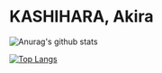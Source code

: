# KASHIHARA, Akira

![Anurag's github stats](https://github-readme-stats.vercel.app/api?username=KASHIHARAAkira&show_icons=true)

[![Top Langs](https://github-readme-stats.vercel.app/api/top-langs/?username=KASHIHARAAkira)](https://github.com/KASHIHARAAkira)
